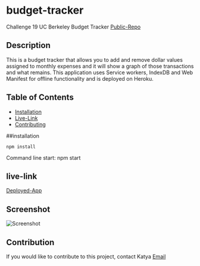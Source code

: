 # budget-tracker
Challenge 19 UC Berkeley Budget Tracker
[Public-Repo](https://github.com/katyajuliet/budget-tracker)

## Description 
This is a budget tracker that allows you to add and remove dollar values assigned to monthly expenses and it will show a graph of those transactions and what remains. This application uses Service workers, IndexDB and Web Manifest for offline functionality and is deployed on Heroku. 

## Table of Contents
* [Installation](#installation)
* [Live-Link](#live-link)
* [Contributing](#contributing)

##installation
```
npm install

```
Command line start: npm start

## live-link
[Deployed-App](https://nameless-island-59063.herokuapp.com/)

## Screenshot
![Screenshot]()

## Contribution
If you would like to contribute to this project, contact Katya [Email](mailto:katyajuliet22@gmail.com)